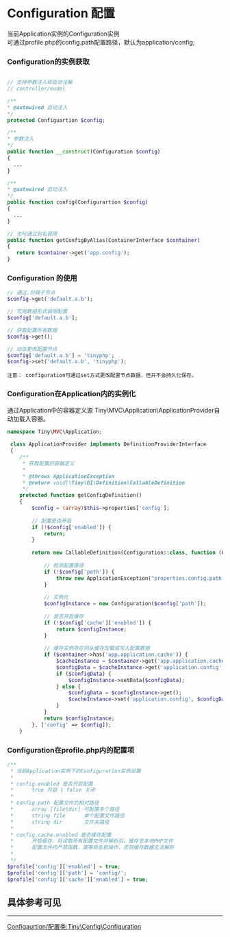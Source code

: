 Configuration 配置
====
   当前Application实例的Configuration实例   
   可通过profile.php的config.path配置路径，默认为application/config;   

### Configuration的实例获取
```php

// 支持参数注入和自动注解
// controller/model

/**
* @autowired 自动注入
*/
protected Configuartion $config;

/**
* 参数注入
*/
public function __construct(Configuration $config)
{
  ...
}

/**
* @autowired 自动注入
*/
public function config(Configurartion $config) 
{
  ...
}

// 也可通过别名调用
public function getConfigByAlias(ContainerInterface $container)
{
   return $container->get('app.config');
}
```

### Configuration 的使用



```php
// 通过.分隔子节点
$config->get('default.a.b');

// 可用数组形式调用配置
$config['default.a.b'];

// 获取配置所有数据
$config->get();

// 动态更改配置节点
$config['default.a.b'] = 'tinyphp';
$config->set('default.a.b', 'tinyphp');
```
`注意： configuration可通过set方式更改配置节点数据，但并不会持久化保存。`


### Configuration在Application内的实例化

通过Application中的容器定义源 Tiny\MVC\Application\ApplicationProvider自动加载入容器。

```php
namespace Tiny\MVC\Application;
   
 class ApplicationProvider implements DefinitionProviderInterface
 {
    /**
     * 获取配置的容器定义
     *
     * @throws ApplicationException
     * @return void|\Tiny\DI\Definition\CallableDefinition
     */
    protected function getConfigDefinition()
    {
        $config = (array)$this->properties['config'];
        
        // 配置是否开启
        if (!$config['enabled']) {
            return;
        }
        
        return new CallableDefinition(Configuration::class, function (ContainerInterface $container, array $config) {
            
            // 检测配置路径
            if (!$config['path']) {
                throw new ApplicationException("properties.config.path is not allow null!");
            }
            
            // 实例化
            $configInstance = new Configuration($config['path']);
           
            // 是否开启缓存
            if (!$config['cache']['enabled']) {
                return $configInstance;
            }
            
            // 缓存实例存在则从缓存加载或写入配置数据
            if ($container->has('app.application.cache')) {
                $cacheInstance = $container->get('app.application.cache');
                $configData = $cacheInstance->get('application.config');
                if ($configData) {
                    $configInstance->setData($configData);
                } else {
                    $configData = $configInstance->get();
                    $cacheInstance->set('application.config', $configData);
                }
            }
            return $configInstance;
        }, ['config' => $config]);
    }
```

### Configuration在profile.php内的配置项

```php
/**
 * 当前Application实例下的Configuration实例设置
 * 
 * config.enabled 是否开启配置
 *      true 开启 | false 关闭
 *  
 * config.path 配置文件的相对路径
 *      array [file|dir] 可配置多个路径
 *      string file      单个配置文件路径
 *      string dir       文件夹路径
 * 
 * config.cache.enabled 是否缓存配置
 *      开启缓存，将读取所有配置文件并解析后，缓存至本地PHP文件
 *      配置文件内严禁函数，类等命名和操作，否则缓存数据无法解析      
 * 
 */
$profile['config']['enabled'] = true;
$profile['config']['path'] = 'config/';
$profile['config']['cache']['enabled'] = true;
```

具体参考可见   
-----
-----
[Configaurtion/配置类:Tiny\Config\Configuration](https://github.com/tinyphporg/tinyphp-dcos/blob/master/docs/manual/lib/configuration.md)
